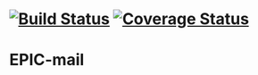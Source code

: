 
# [![Build Status](https://travis-ci.org/Ramadhan0/EPIC-mail.svg?branch=develop)](https://travis-ci.org/Ramadhan0/EPIC-mail) [![Coverage Status](https://coveralls.io/repos/github/Ramadhan0/EPIC-mail/badge.svg?branch=develop)](https://coveralls.io/github/Ramadhan0/EPIC-mail?branch=develop)

# EPIC-mail

